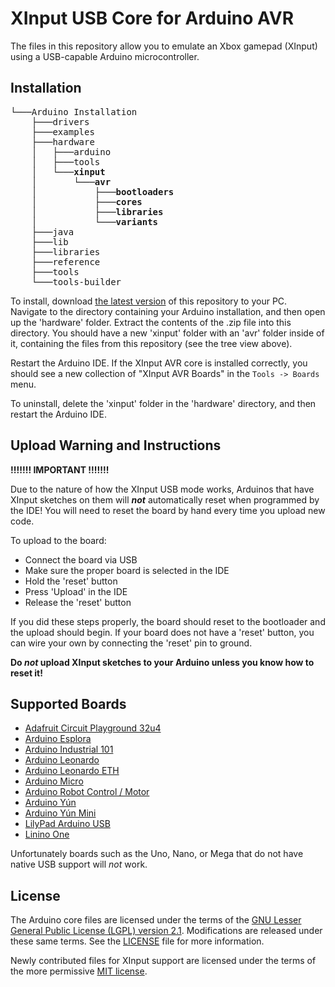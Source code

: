 # XInput USB Core for Arduino AVR

The files in this repository allow you to emulate an Xbox gamepad (XInput) using a USB-capable Arduino microcontroller.

## Installation
<pre>
└───Arduino Installation
	├───drivers
	├───examples
	├───hardware
	│   ├───arduino
	│   ├───tools
	│   └───<b>xinput
	│       └───avr
	│           ├───bootloaders
	│           ├───cores
	│           ├───libraries
	│           └───variants</b>
	├───java
	├───lib
	├───libraries
	├───reference
	├───tools
	└───tools-builder
</pre>

To install, download [the latest version](../../releases/latest) of this repository to your PC. Navigate to the directory containing your Arduino installation, and then open up the 'hardware' folder. Extract the contents of the .zip file into this directory. You should have a new 'xinput' folder with an 'avr' folder inside of it, containing the files from this repository (see the tree view above).

Restart the Arduino IDE. If the XInput AVR core is installed correctly, you should see a new collection of "XInput AVR Boards" in the `Tools -> Boards` menu.

To uninstall, delete the 'xinput' folder in the 'hardware' directory, and then restart the Arduino IDE.

## Upload Warning and Instructions

**!!!!!!! IMPORTANT !!!!!!!**

Due to the nature of how the XInput USB mode works, Arduinos that have XInput sketches on them will ***not*** automatically reset when programmed by the IDE! You will need to reset the board by hand every time you upload new code.

To upload to the board:
* Connect the board via USB
* Make sure the proper board is selected in the IDE
* Hold the 'reset' button
* Press 'Upload' in the IDE
* Release the 'reset' button

If you did these steps properly, the board should reset to the bootloader and the upload should begin. If your board does not have a 'reset' button, you can wire your own by connecting the 'reset' pin to ground.

**Do *not* upload XInput sketches to your Arduino unless you know how to reset it!**

## Supported Boards

* [Adafruit Circuit Playground 32u4](https://www.adafruit.com/product/3000)
* [Arduino Esplora](https://store.arduino.cc/usa/arduino-esplora)
* [Arduino Industrial 101](https://store.arduino.cc/usa/arduino-industrial-101)
* [Arduino Leonardo](https://store.arduino.cc/usa/leonardo)
* [Arduino Leonardo ETH](https://store.arduino.cc/usa/arduino-leonardo-eth)
* [Arduino Micro](https://store.arduino.cc/usa/arduino-micro)
* [Arduino Robot Control / Motor](https://store.arduino.cc/usa/arduino-robot)
* [Arduino Yún](https://store.arduino.cc/usa/arduino-yun)
* [Arduino Yún Mini](https://store.arduino.cc/usa/arduino-yun-mini)
* [LilyPad Arduino USB](https://www.sparkfun.com/products/12049)
* [Linino One](https://store.arduino.cc/usa/linino-one)

Unfortunately boards such as the Uno, Nano, or Mega that do not have native USB support will *not* work.

## License

The Arduino core files are licensed under the terms of the [GNU Lesser General Public License (LGPL) version 2.1](https://www.gnu.org/licenses/old-licenses/lgpl-2.1.en.html). Modifications are released under these same terms. See the [LICENSE](LICENSE.txt) file for more information.

Newly contributed files for XInput support are licensed under the terms of the more permissive [MIT license](https://opensource.org/licenses/MIT).
